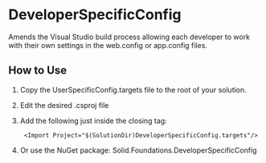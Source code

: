 # DeveloperSpecificConfig
Amends the Visual Studio build process allowing each developer to work with their own settings in the web.config or app.config files.

## How to Use
1. Copy the UserSpecificConfig.targets file to the root of your solution.
2. Edit the desired .csproj file
3. Add the following just inside the closing </Project> tag:

        <Import Project="$(SolutionDir)DeveloperSpecificConfig.targets"/>

4. Or use the NuGet package: Solid.Foundations.DeveloperSpecificConfig